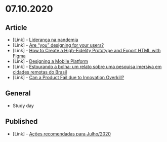 # 07.10.2020

## Article

- \[Link\] - [Liderança na pandemia](https://medium.com/@thallespalanca/lideran%C3%A7a-na-pandemia-88c4988319ab)
- \[Link\] - [Are “you” designing for your users?](https://medium.muz.li/are-you-designing-for-your-users-983972e49cee)
- \[Link\] - [How to Create a High-Fidelity Prototype and Export HTML with Figma](https://medium.com/@AnimaApp/how-to-create-a-high-fidelity-prototype-and-export-html-with-figma-c3fa41f49b22)
- \[Link\] - [Designing a Mobile Platform](https://medium.com/envoy-design/designing-a-mobile-platform-3fc00bfe9717)
- \[Link\] - [Estourando a bolha: um relato sobre uma pesquisa imersiva em cidades remotas do Brasil](https://medium.com/@rafaelacalheiros/estourando-a-bolha-um-relato-sobre-uma-pesquisa-imersiva-em-cidades-remotas-do-brasil-f0ee37f66260)
- \[Link\] - [Can a Product Fail due to Innovation Overkill?](https://medium.com/skynox/can-a-product-fail-due-to-innovation-overkill-bc6741dc1279)

## General

- Study day

## Published

- \[Link\] - [Ações recomendadas para Julho/2020](https://nerdcalistenico.com.br/foconocapital/artigos/recomendadas/acoes-recomendadas-para-julho-2020/)
